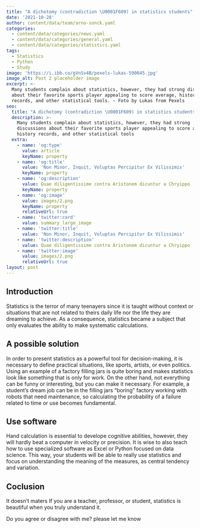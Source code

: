 ```yaml
---
title: "A dichotomy (contradiction \U0001F609) in statistics students"
date: '2021-10-28'
author: content/data/team/arno-sonck.yaml
categories:
  - content/data/categories/news.yaml
  - content/data/categories/general.yaml
  - content/data/categories/statistics.yaml
tags:
  - Statistics
  - Python
  - Study
image: 'https://i.ibb.co/gVnSv4B/pexels-lukas-590045.jpg'
image_alt: Post 2 placeholder image
excerpt: >-
  Many students complain about statistics, however, they had strong discussions
  about their favorite sports player appealing to score average, history
  records, and other statistical tools. - Foto by Lukas from Pexels
seo:
  title: "A dichotomy (contradiction \U0001F609) in statistics students"
  description: >-
    Many students complain about statistics, however, they had strong
    discussions about their favorite sports player appealing to score average,
    history records, and other statistical tools
  extra:
    - name: 'og:type'
      value: article
      keyName: property
    - name: 'og:title'
      value: 'Non Minor, Inquit, Voluptas Percipitur Ex Vilissimis'
      keyName: property
    - name: 'og:description'
      value: Quae diligentissime contra Aristonem dicuntur a Chryippo
      keyName: property
    - name: 'og:image'
      value: images/2.png
      keyName: property
      relativeUrl: true
    - name: 'twitter:card'
      value: summary_large_image
    - name: 'twitter:title'
      value: 'Non Minor, Inquit, Voluptas Percipitur Ex Vilissimis'
    - name: 'twitter:description'
      value: Quae diligentissime contra Aristonem dicuntur a Chryippo
    - name: 'twitter:image'
      value: images/2.png
      relativeUrl: true
layout: post
---
```


## Introduction
Statistics is the terror of many teenayers since it is taught without context or situations that are not related to theirs daily life nor the life they are dreaming to achieve. As a consequence, statistics became a subject that only evaluates the ability to make systematic calculations.

## A possible solution

In order to present statistics as a powerful tool for decision-making, it is necessary to define practical situations, like sports, artists, or even politics. Using an example of a factory filling jars is quite boring and makes statistics look like something that is only for work. On the other hand, not everything can be funny or interesting, but you can make it necessary. For example, a student’s dream job can be in the filling jars “boring” factory working with robots that need maintenance, so calculating the probability of a failure related to time or use becomes fundamental.

## Use software

Hand calculation is essential to develope cognitive abilities, however, they will hardly beat a computer in velocity or precision. It is wise to also teach how to use specialized software as Excel or Python focused on data science. This way, your students will be able to really use statistics and focus on understanding the meaning of the measures, as central tendency and variation.

## Coclusion

It doesn’t maters If you are a teacher, professor, or student, statistics is beautiful when you truly understand it. 

Do you agree or disagree with me? please let me know

